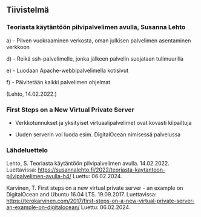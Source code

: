 ## Tiivistelmä

### Teoriasta käytäntöön pilvipalvelimen avulla, Susanna Lehto

a) - Pilven vuokraaminen verkosta, oman julkisen palvelimen asentaminen verkkoon

d) - Reikä ssh-palvelimelle, jonka jälkeen palvelin suojataan tulimuurilla

e) - Luodaan Apache-webbipalvelimella kotisivut

f) - Päivitetään kaikki palvelimen ohjelmat

(Lehto, 14.02.2022.)

### First Steps on a New Virtual Private Server

- Verkkotunnukset ja yksityiset virtuaalipalvelimet ovat kovasti kilpailtuja

- Uuden serverin voi luoda esim. DigitalOcean nimisessä palvelussa

### Lähdeluettelo

Lehto, S. Teoriasta käytäntöön pilvipalvelimen avulla. 14.02.2022. Luettavissa: https://susannalehto.fi/2022/teoriasta-kaytantoon-pilvipalvelimen-avulla-h4/
Luettu: 06.02.2024.

Karvinen, T. First steps on a new virtual private server - an example on DigitalOcean and Ubuntu 16.04 LTS. 19.09.2017. Luettavissa: https://terokarvinen.com/2017/first-steps-on-a-new-virtual-private-server-an-example-on-digitalocean/
Luettu: 06.02.2024.
